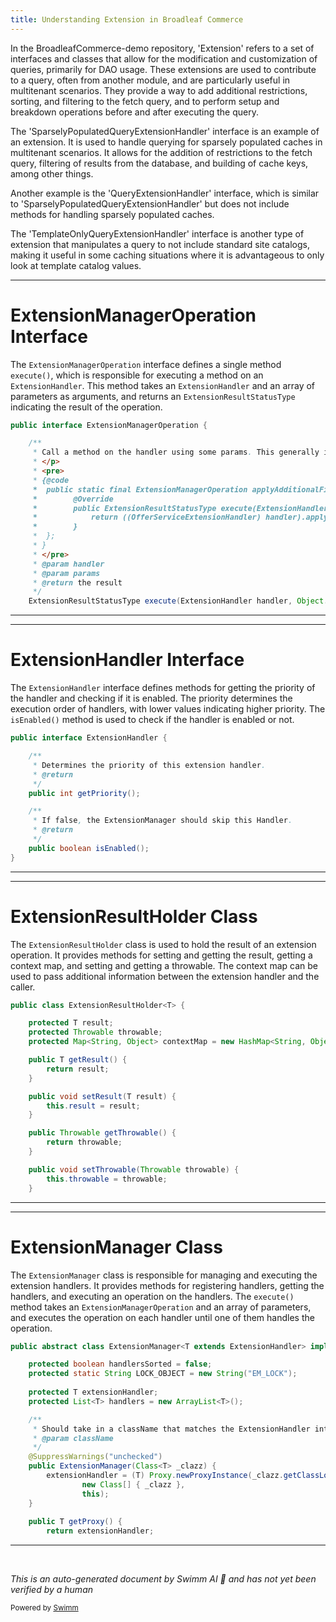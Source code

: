 ```yaml
---
title: Understanding Extension in Broadleaf Commerce
---
```

In the BroadleafCommerce-demo repository, 'Extension' refers to a set of interfaces and classes that allow for the modification and customization of queries, primarily for DAO usage. These extensions are used to contribute to a query, often from another module, and are particularly useful in multitenant scenarios. They provide a way to add additional restrictions, sorting, and filtering to the fetch query, and to perform setup and breakdown operations before and after executing the query.

The 'SparselyPopulatedQueryExtensionHandler' interface is an example of an extension. It is used to handle querying for sparsely populated caches in multitenant scenarios. It allows for the addition of restrictions to the fetch query, filtering of results from the database, and building of cache keys, among other things.

Another example is the 'QueryExtensionHandler' interface, which is similar to 'SparselyPopulatedQueryExtensionHandler' but does not include methods for handling sparsely populated caches.

The 'TemplateOnlyQueryExtensionHandler' interface is another type of extension that manipulates a query to not include standard site catalogs, making it useful in some caching situations where it is advantageous to only look at template catalog values.

<SwmSnippet path="/common/src/main/java/org/broadleafcommerce/common/extension/ExtensionManagerOperation.java" line="27">

---

# ExtensionManagerOperation Interface

The `ExtensionManagerOperation` interface defines a single method `execute()`, which is responsible for executing a method on an `ExtensionHandler`. This method takes an `ExtensionHandler` and an array of parameters as arguments, and returns an `ExtensionResultStatusType` indicating the result of the operation.

```java
public interface ExtensionManagerOperation {

    /**
     * Call a method on the handler using some params. This generally involves casting to the proper types. For example:
     * </p>
     * <pre>
     * {@code
     *  public static final ExtensionManagerOperation applyAdditionalFilters = new ExtensionManagerOperation() {
     *        @Override
     *        public ExtensionResultStatusType execute(ExtensionHandler handler, Object... params) {
     *            return ((OfferServiceExtensionHandler) handler).applyAdditionalFilters((List<Offer>) params[0], (Order) params[1]);
     *        }
     *  };
     * }
     * </pre>
     * @param handler
     * @param params
     * @return the result
     */
    ExtensionResultStatusType execute(ExtensionHandler handler, Object... params);

```

---

</SwmSnippet>

<SwmSnippet path="/common/src/main/java/org/broadleafcommerce/common/extension/ExtensionHandler.java" line="57">

---

# ExtensionHandler Interface

The `ExtensionHandler` interface defines methods for getting the priority of the handler and checking if it is enabled. The priority determines the execution order of handlers, with lower values indicating higher priority. The `isEnabled()` method is used to check if the handler is enabled or not.

```java
public interface ExtensionHandler {

    /**
     * Determines the priority of this extension handler.
     * @return
     */
    public int getPriority();

    /**
     * If false, the ExtensionManager should skip this Handler.
     * @return
     */
    public boolean isEnabled();
}
```

---

</SwmSnippet>

<SwmSnippet path="/common/src/main/java/org/broadleafcommerce/common/extension/ExtensionResultHolder.java" line="33">

---

# ExtensionResultHolder Class

The `ExtensionResultHolder` class is used to hold the result of an extension operation. It provides methods for setting and getting the result, getting a context map, and setting and getting a throwable. The context map can be used to pass additional information between the extension handler and the caller.

```java
public class ExtensionResultHolder<T> {

    protected T result;
    protected Throwable throwable;
    protected Map<String, Object> contextMap = new HashMap<String, Object>();

    public T getResult() {
        return result;
    }

    public void setResult(T result) {
        this.result = result;
    }

    public Throwable getThrowable() {
        return throwable;
    }

    public void setThrowable(Throwable throwable) {
        this.throwable = throwable;
    }
```

---

</SwmSnippet>

<SwmSnippet path="/common/src/main/java/org/broadleafcommerce/common/extension/ExtensionManager.java" line="44">

---

# ExtensionManager Class

The `ExtensionManager` class is responsible for managing and executing the extension handlers. It provides methods for registering handlers, getting the handlers, and executing an operation on the handlers. The `execute()` method takes an `ExtensionManagerOperation` and an array of parameters, and executes the operation on each handler until one of them handles the operation.

```java
public abstract class ExtensionManager<T extends ExtensionHandler> implements InvocationHandler {

    protected boolean handlersSorted = false;
    protected static String LOCK_OBJECT = new String("EM_LOCK");
    
    protected T extensionHandler;
    protected List<T> handlers = new ArrayList<T>();

    /**
     * Should take in a className that matches the ExtensionHandler interface being managed.
     * @param className
     */
    @SuppressWarnings("unchecked")
    public ExtensionManager(Class<T> _clazz) {
        extensionHandler = (T) Proxy.newProxyInstance(_clazz.getClassLoader(),
                new Class[] { _clazz },
                this);
    }
    
    public T getProxy() {
        return extensionHandler;
```

---

</SwmSnippet>

&nbsp;

*This is an auto-generated document by Swimm AI 🌊 and has not yet been verified by a human*

<SwmMeta version="3.0.0" repo-id="Z2l0aHViJTNBJTNBQnJvYWRsZWFmQ29tbWVyY2UtZGVtbyUzQSUzQWdpbGFkbmF2b3Q=" repo-name="BroadleafCommerce-demo" doc-type="overview"><sup>Powered by [Swimm](/)</sup></SwmMeta>

